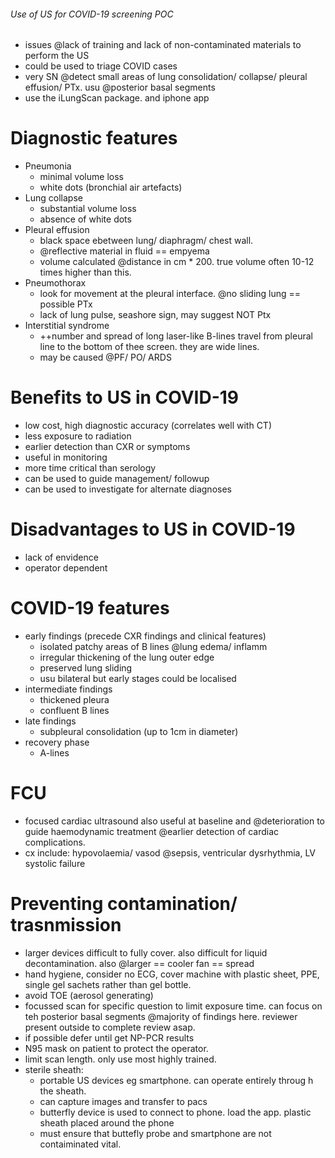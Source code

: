 ###### Use of US for COVID-19 screening POC
- issues @lack of training and lack of non-contaminated materials to perform the US
- could be used to triage COVID cases
- very SN @detect small areas of lung consolidation/ collapse/ pleural effusion/ PTx. usu @posterior basal segments
- use the iLungScan package. and iphone app

# Diagnostic features
- Pneumonia
    + minimal volume loss
    + white dots (bronchial air artefacts)
- Lung collapse
    + substantial volume loss
    + absence of white dots
- Pleural effusion  
    + black space ebetween lung/ diaphragm/ chest wall. 
    + @reflective material in fluid == empyema
    + volume calculated @distance in cm * 200. true volume often 10-12 times higher than this.
- Pneumothorax
    + look for movement at the pleural interface. @no sliding lung == possible PTx
    + lack of lung pulse, seashore sign, may suggest NOT Ptx
- Interstitial syndrome
    + ++number and spread of long laser-like B-lines travel from pleural line to the bottom of thee screen. they are wide lines.
    + may be caused @PF/ PO/ ARDS

# Benefits to US in COVID-19
- low cost, high diagnostic accuracy (correlates well with CT)
- less exposure to radiation
- earlier detection than CXR or symptoms
- useful in monitoring
- more time critical than serology
- can be used to guide management/ followup
- can be used to investigate for alternate diagnoses

# Disadvantages to US in COVID-19
- lack of envidence
- operator dependent

# COVID-19 features
- early findings (precede CXR findings and clinical features)
    + isolated patchy areas of B lines @lung edema/ inflamm
    + irregular thickening of the lung outer edge
    + preserved lung sliding
    + usu bilateral but early stages could be localised
- intermediate findings
    + thickened pleura
    + confluent B lines
- late findings
    + subpleural consolidation (up to 1cm in diameter)
- recovery phase
    + A-lines

# FCU
- focused cardiac ultrasound also useful at baseline and @deterioration to guide haemodynamic treatment @earlier detection of cardiac complications.
- cx include: hypovolaemia/ vasod @sepsis, ventricular dysrhythmia, LV systolic failure

# Preventing contamination/ trasnmission
- larger devices difficult to fully cover. also difficult for liquid decontamination. also @larger == cooler fan == spread
- hand hygiene, consider no ECG, cover machine with plastic sheet, PPE, single gel sachets rather than gel bottle.
- avoid TOE (aerosol generating)
- focussed scan for specific question to limit exposure time. can focus on teh posterior basal segments @majority of findings here. reviewer present outside to complete review asap.
- if possible defer until get NP-PCR results
- N95 mask on patient to protect the operator.
- limit scan length. only use most highly trained.
- sterile sheath:
    + portable US devices eg smartphone. can operate entirely throug h the sheath.
    + can capture images and transfer to pacs
    + butterfly device is used to connect to phone. load the app. plastic sheath placed around the phone
    + must ensure that buttefly probe and smartphone are not contaiminated vital.